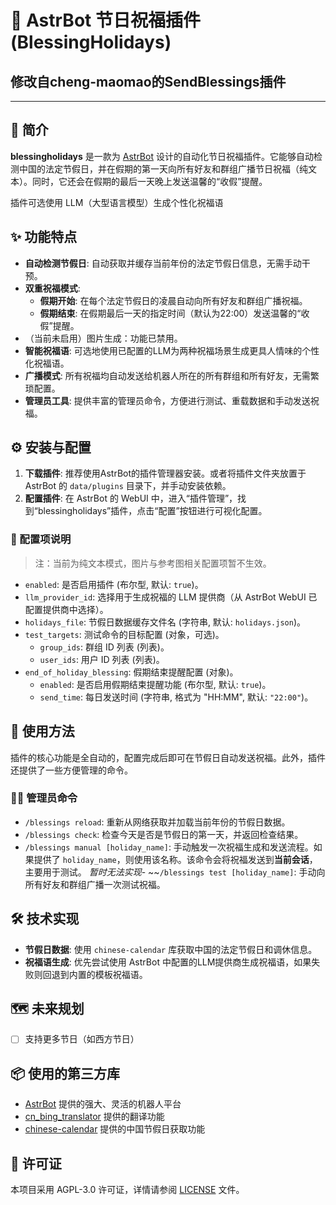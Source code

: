 # 🤖 AstrBot 节日祝福插件 (BlessingHolidays)

## 修改自cheng-maomao的SendBlessings插件

---

## 📖 简介

**blessingholidays** 是一款为 [AstrBot](https://github.com/AstrBotDevs/AstrBot) 设计的自动化节日祝福插件。它能够自动检测中国的法定节假日，并在假期的第一天向所有好友和群组广播节日祝福（纯文本）。同时，它还会在假期的最后一天晚上发送温馨的“收假”提醒。

插件可选使用 LLM（大型语言模型）生成个性化祝福语

## ✨ 功能特点

-   **自动检测节假日**: 自动获取并缓存当前年份的法定节假日信息，无需手动干预。
-   **双重祝福模式**:
    -   **假期开始**: 在每个法定节假日的凌晨自动向所有好友和群组广播祝福。
    -   **假期结束**: 在假期最后一天的指定时间（默认为22:00）发送温馨的“收假”提醒。
-   （当前未启用）图片生成：功能已禁用。
-   **智能祝福语**: 可选地使用已配置的LLM为两种祝福场景生成更具人情味的个性化祝福语。
-   **广播模式**: 所有祝福均自动发送给机器人所在的所有群组和所有好友，无需繁琐配置。
-   **管理员工具**: 提供丰富的管理员命令，方便进行测试、重载数据和手动发送祝福。

## ⚙️ 安装与配置

1. **下载插件**: 推荐使用AstrBot的插件管理器安装。或者将插件文件夹放置于 AstrBot 的 `data/plugins` 目录下，并手动安装依赖。
2. **配置插件**: 在 AstrBot 的 WebUI 中，进入“插件管理”，找到“blessingholidays”插件，点击“配置”按钮进行可视化配置。

### 🔧 配置项说明

> 注：当前为纯文本模式，图片与参考图相关配置项暂不生效。

-   `enabled`: 是否启用插件 (布尔型, 默认: `true`)。
-   `llm_provider_id`: 选择用于生成祝福的 LLM 提供商（从 AstrBot WebUI 已配置提供商中选择）。
-   `holidays_file`: 节假日数据缓存文件名 (字符串, 默认: `holidays.json`)。
-   `test_targets`: 测试命令的目标配置 (对象，可选)。
    -   `group_ids`: 群组 ID 列表 (列表)。
    -   `user_ids`: 用户 ID 列表 (列表)。
-   `end_of_holiday_blessing`: 假期结束提醒配置 (对象)。
    -   `enabled`: 是否启用假期结束提醒功能 (布尔型, 默认: `true`)。
    -   `send_time`: 每日发送时间 (字符串, 格式为 "HH:MM", 默认: `"22:00"`)。

## 🚀 使用方法

插件的核心功能是全自动的，配置完成后即可在节假日自动发送祝福。此外，插件还提供了一些方便管理的命令。

### 👨‍💻 管理员命令

-   `/blessings reload`: 重新从网络获取并加载当前年份的节假日数据。
-   `/blessings check`: 检查今天是否是节假日的第一天，并返回检查结果。
-   `/blessings manual [holiday_name]`: 手动触发一次祝福生成和发送流程。如果提供了 `holiday_name`，则使用该名称。该命令会将祝福发送到**当前会话**，主要用于测试。
*暂时无法实现*-   ~~`/blessings test [holiday_name]`: 手动向所有好友和群组广播一次测试祝福。


## 🛠️ 技术实现

-   **节假日数据**: 使用 `chinese-calendar` 库获取中国的法定节假日和调休信息。
-   **祝福语生成**: 优先尝试使用 AstrBot 中配置的LLM提供商生成祝福语，如果失败则回退到内置的模板祝福语。

## 🗺️ 未来规划
- [ ] 支持更多节日（如西方节日）

## 📦 使用的第三方库
- [AstrBot](https://github.com/AstrBotDevs/AstrBot) 提供的强大、灵活的机器人平台
- [cn_bing_translator](https://github.com/minibear2021/cn_bing_translator) 提供的翻译功能
- [chinese-calendar](https://github.com/LKI/chinese-calendar) 提供的中国节假日获取功能

## 📄 许可证
本项目采用 AGPL-3.0 许可证，详情请参阅 [LICENSE](https://github.com/xiaoxi68/astrbot_plugin_blessingholidays?tab=AGPL-3.0-1-ov-file#readme) 文件。
